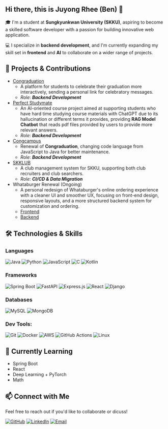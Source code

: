 ## Hi there, this is Juyong Rhee (Ben) 👋

🎓 I'm a student at **Sungkyunkwan University (SKKU)**, aspiring to become a skilled software developer with a passion for building innovative web application.

💻 I specialize in **backend development**, and I'm currently expanding my skill set in **frontend** and **AI** to collaborate on a wider range of projects.


## 🔭 Projects & Contributions
- [Congraduation](https://github.com/wndyd0131/Congraduation)
  - A platform for students to celebrate their graduation more interactively, sending a personal link for celebratory messages.
  - *Role*: ***Backend Development***
- [Perfect Studymate](https://github.com/wndyd0131/2024-Capstone-Design-Project)
  - An AI-oriented course project aimed at supporting students who have hard time studying course materials with ChatGPT due to its hallucination or different terms it provides, providing **RAG Model Chatbot** that reads pdf files provided by users to provide more relevant answers.
  - *Role*: ***Backend Development***
- [Congcampus](https://github.com/wndyd0131/c-campus-backend)
  - Renewal of **Congraduation**, changing code language from JavaScript to Java for better maintenance.
  - *Role*: ***Backend Development***
- [SKKLUB](https://github.com/wndyd0131/skklub-backend)
  - A club management system for SKKU, supporting both club recruiters and club searchers.
  - *Role*: ***CI/CD & Data Migration***
- Whataburger Renewal (Ongoing)
  - A personal redesign of Whataburger's online ordering experience with a cleaner UI and smoother UX, focusing on front-end design, responsive layouts, and a more structured backend system for customization and ordering.
  - [Frontend](https://github.com/wndyd0131/whattheburger_frontend)
  - [Backend](https://github.com/wndyd0131/whattheburger_backend)
## 🛠️ Technologies & Skills
### Languages
![Java](https://img.shields.io/badge/Java-007396?style=for-the-badge&logo=java&logoColor=white)
![Python](https://img.shields.io/badge/Python-3776AB?style=for-the-badge&logo=python&logoColor=white)
![JavaScript](https://img.shields.io/badge/JavaScript-F7DF1E?style=for-the-badge&logo=javascript&logoColor=black)
![C](https://img.shields.io/badge/C-A8B9CC?style=for-the-badge&logo=c&logoColor=black)
![Kotlin](https://img.shields.io/badge/Kotlin-7F52FF?style=for-the-badge&logo=kotlin&logoColor=white)
  
### Frameworks
![Spring Boot](https://img.shields.io/badge/Spring%20Boot-6DB33F?style=for-the-badge&logo=spring-boot&logoColor=white)
![FastAPI](https://img.shields.io/badge/FastAPI-009688?style=for-the-badge&logo=fastapi&logoColor=white)
![Express.js](https://img.shields.io/badge/Express.js-404D59?style=for-the-badge&logo=express&logoColor=white)
![React](https://img.shields.io/badge/React-20232A?style=for-the-badge&logo=react&logoColor=61DAFB)
![Django](https://img.shields.io/badge/Django-092E20?style=for-the-badge&logo=django&logoColor=white)

### Databases
![MySQL](https://img.shields.io/badge/MySQL-4479A1?style=for-the-badge&logo=mysql&logoColor=white)
![MongoDB](https://img.shields.io/badge/MongoDB-47A248?style=for-the-badge&logo=mongodb&logoColor=white)

### Dev Tools:
![Git](https://img.shields.io/badge/Git-F05032?style=for-the-badge&logo=git&logoColor=white)
![Docker](https://img.shields.io/badge/Docker-2496ED?style=for-the-badge&logo=docker&logoColor=white)
![AWS](https://img.shields.io/badge/AWS-232F3E?style=for-the-badge&logo=amazon-aws&logoColor=white)
![GitHub Actions](https://img.shields.io/badge/GitHub%20Actions-2088FF?style=for-the-badge&logo=github-actions&logoColor=white)
![Linux](https://img.shields.io/badge/Linux-FCC624?style=for-the-badge&logo=linux&logoColor=black)

## 🌱 Currently Learning
- Spring Boot
- React
- Deep Learning + PyTorch
- Math

## 📫 Connect with Me
Feel free to reach out if you'd like to collaborate or dicuss!

[![GitHub](https://img.shields.io/badge/GitHub-100000?style=for-the-badge&logo=github&logoColor=white)](https://github.com/wndyd0131)
[![LinkedIn](https://img.shields.io/badge/LinkedIn-0077B5?style=for-the-badge&logo=linkedin&logoColor=white)](https://linkedin.com/in/juyong-rhee)
[![Email](https://img.shields.io/badge/Email-D14836?style=for-the-badge&logo=gmail&logoColor=white)](mailto:jybenrhee131@gmail.com)
